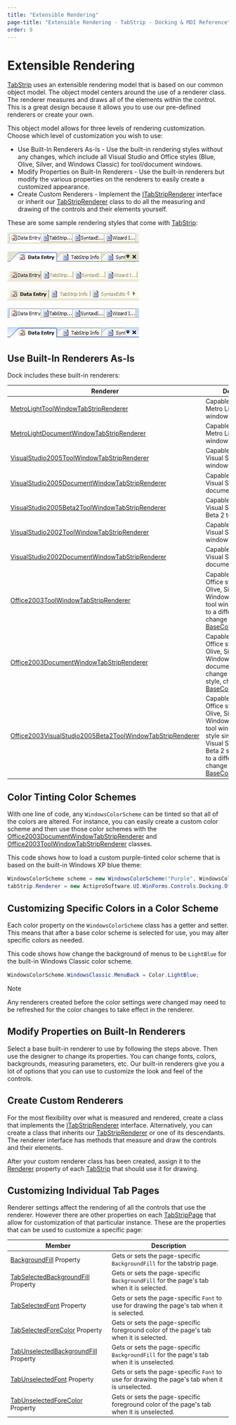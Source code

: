 ```yaml
---
title: "Extensible Rendering"
page-title: "Extensible Rendering - TabStrip - Docking & MDI Reference"
order: 9
---
```

# Extensible Rendering

[TabStrip](xref:@ActiproUIRoot.Controls.Docking.TabStrip) uses an extensible rendering model that is based on our common object model.  The object model centers around the use of a renderer class.  The renderer measures and draws all of the elements within the control.  This is a great design because it allows you to use our pre-defined renderers or create your own.

This object model allows for three levels of rendering customization.  Choose which level of customization you wish to use:

- Use Built-In Renderers As-Is - Use the built-in rendering styles without any changes, which include all Visual Studio and Office styles (Blue, Olive, Silver, and Windows Classic) for tool/document windows.
- Modify Properties on Built-In Renderers - Use the built-in renderers but modify the various properties on the renderers to easily create a customized appearance.
- Create Custom Renderers - Implement the [ITabStripRenderer](xref:@ActiproUIRoot.Controls.Docking.ITabStripRenderer) interface or inherit our [TabStripRenderer](xref:@ActiproUIRoot.Controls.Docking.TabStripRenderer) class to do all the measuring and drawing of the controls and their elements yourself.

These are some sample rendering styles that come with [TabStrip](xref:@ActiproUIRoot.Controls.Docking.TabStrip):

![Screenshot](../images/tabstrip-visual-studio-2005-tool-window.gif)

![Screenshot](../images/tabstrip-visual-studio-2005-document-window.gif)

![Screenshot](../images/tabstrip-visual-studio-2002-tool-window.gif)

![Screenshot](../images/tabstrip-visual-studio-2002-document-window.gif)

![Screenshot](../images/tabstrip-office-2003-tool-window.gif)

![Screenshot](../images/tabstrip-office-2003-document-window.gif)

## Use Built-In Renderers As-Is

Dock includes these built-in renderers:

| Renderer | Description |
|-----|-----|
| [MetroLightToolWindowTabStripRenderer](xref:@ActiproUIRoot.Controls.Docking.MetroLightToolWindowTabStripRenderer) | Capable of drawing a Metro Light tool window. |
| [MetroLightDocumentWindowTabStripRenderer](xref:@ActiproUIRoot.Controls.Docking.MetroLightDocumentWindowTabStripRenderer) | Capable of drawing a Metro Light document window. |
| [VisualStudio2005ToolWindowTabStripRenderer](xref:@ActiproUIRoot.Controls.Docking.VisualStudio2005ToolWindowTabStripRenderer) | Capable of drawing a Visual Studio 2005 tool window. |
| [VisualStudio2005DocumentWindowTabStripRenderer](xref:@ActiproUIRoot.Controls.Docking.VisualStudio2005DocumentWindowTabStripRenderer) | Capable of drawing a Visual Studio 2005 document window. |
| [VisualStudio2005Beta2ToolWindowTabStripRenderer](xref:@ActiproUIRoot.Controls.Docking.VisualStudio2005Beta2ToolWindowTabStripRenderer) | Capable of drawing a Visual Studio 2005 Beta 2 tool window. |
| [VisualStudio2002ToolWindowTabStripRenderer](xref:@ActiproUIRoot.Controls.Docking.VisualStudio2002ToolWindowTabStripRenderer) | Capable of drawing a Visual Studio 2002 tool window. |
| [VisualStudio2002DocumentWindowTabStripRenderer](xref:@ActiproUIRoot.Controls.Docking.VisualStudio2002DocumentWindowTabStripRenderer) | Capable of drawing a Visual Studio 2002 document window. |
| [Office2003ToolWindowTabStripRenderer](xref:@ActiproUIRoot.Controls.Docking.Office2003ToolWindowTabStripRenderer) | Capable of drawing all Office styles (Blue, Olive, Silver, and Windows Classic) for a tool window.  To change to a different style, change the [BaseColorSchemeType](xref:@ActiproUIRoot.Controls.Docking.Office2003ToolWindowTabStripRenderer.BaseColorSchemeType). |
| [Office2003DocumentWindowTabStripRenderer](xref:@ActiproUIRoot.Controls.Docking.Office2003DocumentWindowTabStripRenderer) | Capable of drawing all Office styles (Blue, Olive, Silver, and Windows Classic) for a document window.  To change to a different style, change the [BaseColorSchemeType](xref:@ActiproUIRoot.Controls.Docking.Office2003DocumentWindowTabStripRenderer.BaseColorSchemeType). |
| [Office2003VisualStudio2005Beta2ToolWindowTabStripRenderer](xref:@ActiproUIRoot.Controls.Docking.Office2003VisualStudio2005Beta2ToolWindowTabStripRenderer) | Capable of drawing all Office styles (Blue, Olive, Silver, and Windows Classic) for a tool window, using a style similar to the Visual Studio 2005 Beta 2 style.  To change to a different style, change the [BaseColorSchemeType](xref:@ActiproUIRoot.Controls.Docking.Office2003ToolWindowTabStripRenderer.BaseColorSchemeType). |

## Color Tinting Color Schemes

With one line of code, any `WindowsColorScheme` can be tinted so that all of the colors are altered.  For instance, you can easily create a custom color scheme and then use those color schemes with the [Office2003DocumentWindowTabStripRenderer](xref:@ActiproUIRoot.Controls.Docking.Office2003DocumentWindowTabStripRenderer) and [Office2003ToolWindowTabStripRenderer](xref:@ActiproUIRoot.Controls.Docking.Office2003ToolWindowTabStripRenderer) classes.

This code shows how to load a custom purple-tinted color scheme that is based on the built-in Windows XP blue theme:

```csharp
WindowsColorScheme scheme = new WindowsColorScheme("Purple", WindowsColorSchemeType.WindowsXPBlue, Color.Purple);
tabStrip.Renderer = new ActiproSoftware.UI.WinForms.Controls.Docking.Office2003DocumentWindowTabStripRenderer(scheme);
```

## Customizing Specific Colors in a Color Scheme

Each color property on the `WindowsColorScheme` class has a getter and setter.  This means that after a base color scheme is selected for use, you may alter specific colors as needed.

This code shows how change the background of menus to be `LightBlue` for the built-in Windows Classic color scheme.

```csharp
WindowsColorScheme.WindowsClassic.MenuBack = Color.LightBlue;
```

> [!NOTE]
> Any renderers created before the color settings were changed may need to be refreshed for the color changes to take effect in the renderer.

## Modify Properties on Built-In Renderers

Select a base built-in renderer to use by following the steps above.  Then use the designer to change its properties.  You can change fonts, colors, backgrounds, measuring parameters, etc.  Our built-in renderers give you a lot of options that you can use to customize the look and feel of the controls.

## Create Custom Renderers

For the most flexibility over what is measured and rendered, create a class that implements the [ITabStripRenderer](xref:@ActiproUIRoot.Controls.Docking.ITabStripRenderer) interface.  Alternatively, you can create a class that inherits our [TabStripRenderer](xref:@ActiproUIRoot.Controls.Docking.TabStripRenderer) or one of its descendants.  The renderer interface has methods that measure and draw the controls and their elements.

After your custom renderer class has been created, assign it to the [Renderer](xref:@ActiproUIRoot.Controls.Docking.TabStrip.Renderer) property of each [TabStrip](xref:@ActiproUIRoot.Controls.Docking.TabStrip) that should use it for drawing.

## Customizing Individual Tab Pages

Renderer settings affect the rendering of all the controls that use the renderer.  However there are other properties on each [TabStripPage](xref:@ActiproUIRoot.Controls.Docking.TabStripPage) that allow for customization of that particular instance.  These are the properties that can be used to customize a specific page:

| Member | Description |
|-----|-----|
| [BackgroundFill](xref:@ActiproUIRoot.Controls.Docking.TabStripPage.BackgroundFill) Property | Gets or sets the page-specific `BackgroundFill` for the tabstrip page. |
| [TabSelectedBackgroundFill](xref:@ActiproUIRoot.Controls.Docking.TabStripPage.TabSelectedBackgroundFill) Property | Gets or sets the page-specific `BackgroundFill` for the page's tab when it is selected. |
| [TabSelectedFont](xref:@ActiproUIRoot.Controls.Docking.TabStripPage.TabSelectedFont) Property | Gets or sets the page-specific `Font` to use for drawing the page's tab when it is selected. |
| [TabSelectedForeColor](xref:@ActiproUIRoot.Controls.Docking.TabStripPage.TabSelectedForeColor) Property | Gets or sets the page-specific foreground color of the page's tab when it is selected. |
| [TabUnselectedBackgroundFill](xref:@ActiproUIRoot.Controls.Docking.TabStripPage.TabUnselectedBackgroundFill) Property | Gets or sets the page-specific `BackgroundFill` for the page's tab when it is unselected. |
| [TabUnselectedFont](xref:@ActiproUIRoot.Controls.Docking.TabStripPage.TabUnselectedFont) Property | Gets or sets the page-specific `Font` to use for drawing the page's tab when it is unselected. |
| [TabUnselectedForeColor](xref:@ActiproUIRoot.Controls.Docking.TabStripPage.TabUnselectedForeColor) Property | Gets or sets the page-specific foreground color of the page's tab when it is unselected. |
